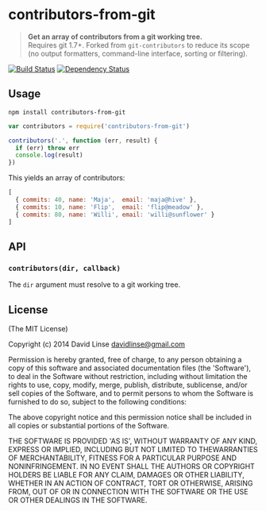 # contributors-from-git

> **Get an array of contributors from a git working tree.**  
> Requires git 1.7+. Forked from `git-contributors` to reduce its scope (no output formatters, command-line interface, sorting or filtering).

[![Build Status][travis_svg]][travis_link] [![Dependency Status][dm_svg]][dm_url]

[travis_svg]: https://travis-ci.org/vweevers/contributors-from-git.svg?branch=master
[travis_link]: https://travis-ci.org/vweevers/contributors-from-git
[dm_svg]: https://david-dm.org/vweevers/contributors-from-git.svg
[dm_url]: https://david-dm.org/vweevers/contributors-from-git

## Usage

```
npm install contributors-from-git
```

```js
var contributors = require('contributors-from-git')

contributors('.', function (err, result) {
  if (err) throw err
  console.log(result)
})
```

This yields an array of contributors:

```js
[
  { commits: 40, name: 'Maja',  email: 'maja@hive' },
  { commits: 10, name: 'Flip',  email: 'flip@meadow' },
  { commits: 80, name: 'Willi', email: 'willi@sunflower' }
]
```

## API

### `contributors(dir, callback)`

The `dir` argument must resolve to a git working tree.

## License

(The MIT License)

Copyright (c) 2014 David Linse <davidlinse@gmail.com>

Permission is hereby granted, free of charge, to any person obtaining a copy of this software and associated documentation
files (the 'Software'), to deal in the Software without restriction, including without limitation the rights to use, copy,
modify, merge, publish, distribute, sublicense, and/or sell copies of the Software, and to permit persons to whom the
Software is furnished to do so, subject to the following conditions:

The above copyright notice and this permission notice shall be included in all copies or substantial portions of the
Software.

THE SOFTWARE IS PROVIDED 'AS IS', WITHOUT WARRANTY OF ANY KIND, EXPRESS OR IMPLIED, INCLUDING BUT NOT LIMITED TO
THEWARRANTIES OF MERCHANTABILITY, FITNESS FOR A PARTICULAR PURPOSE AND NONINFRINGEMENT. IN NO EVENT SHALL THE AUTHORS OR
COPYRIGHT HOLDERS BE LIABLE FOR ANY CLAIM, DAMAGES OR OTHER LIABILITY, WHETHER IN AN ACTION OF CONTRACT, TORT OR OTHERWISE,
ARISING FROM, OUT OF OR IN CONNECTION WITH THE SOFTWARE OR THE USE OR OTHER DEALINGS IN THE SOFTWARE.

